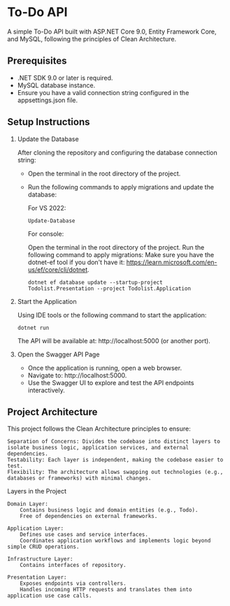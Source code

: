 # To-Do API

A simple To-Do API built with ASP.NET Core 9.0, Entity Framework Core, and MySQL, following the principles of Clean Architecture.

## Prerequisites

- .NET SDK 9.0 or later is required.
- MySQL database instance.
- Ensure you have a valid connection string configured in the appsettings.json file.

## Setup Instructions
1. Update the Database
    
    After cloning the repository and configuring the database connection string:
    - Open the terminal in the root directory of the project.
    - Run the following commands to apply migrations and update the database:

      For VS 2022:
      ```
      Update-Database
      ```
      For console:
  
      Open the terminal in the root directory of the project.
      Run the following command to apply migrations:
      Make sure you have the dotnet-ef tool if you don't have it: https://learn.microsoft.com/en-us/ef/core/cli/dotnet.
  
      ```
      dotnet ef database update --startup-project Todolist.Presentation --project Todolist.Application
      ```

3. Start the Application

    Using IDE tools or the following command to start the application:
    ```
    dotnet run
    ```
    The API will be available at: http://localhost:5000 (or another port).

4. Open the Swagger API Page

    - Once the application is running, open a web browser.
    - Navigate to: http://localhost:5000.
    - Use the Swagger UI to explore and test the API endpoints interactively.

## Project Architecture

This project follows the Clean Architecture principles to ensure:

    Separation of Concerns: Divides the codebase into distinct layers to isolate business logic, application services, and external dependencies.
    Testability: Each layer is independent, making the codebase easier to test.
    Flexibility: The architecture allows swapping out technologies (e.g., databases or frameworks) with minimal changes.

Layers in the Project

    Domain Layer:
        Contains business logic and domain entities (e.g., Todo).
        Free of dependencies on external frameworks.

    Application Layer:
        Defines use cases and service interfaces.
        Coordinates application workflows and implements logic beyond simple CRUD operations.

    Infrastructure Layer:
        Contains interfaces of repository.

    Presentation Layer:
        Exposes endpoints via controllers.
        Handles incoming HTTP requests and translates them into application use case calls.
